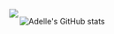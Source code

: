 <a href="https://github.com/adellevo">
<img align="left" src="https://github-readme-streak-stats.herokuapp.com?user=adellevo&theme=material-palenight"/>
</a>
 
 ![Adelle's GitHub stats](https://github-readme-stats.vercel.app/api?username=adellevo&show_icons=true&theme=dracula)
 
